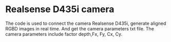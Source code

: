 # Realsense D435i camera
The code is used to connect the camera Realsense D435i, generate aligned RGBD images in real time. And get the camera parameters txt file. The camera parameters include factor depth,Fx, Fy, Cx, Cy.

